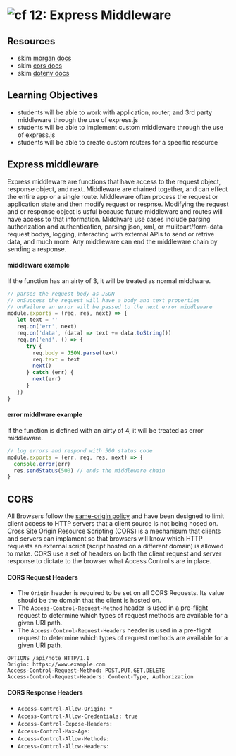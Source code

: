 ![cf](http://i.imgur.com/7v5ASc8.png) 12: Express Middleware
===

## Resources
* skim [morgan docs](https://github.com/expressjs/morgan)
* skim [cors docs](https://github.com/expressjs/cors)
* skim [dotenv docs](https://github.com/motdotla/dotenv)

## Learning Objectives
* students will be able to work with application, router, and 3rd party middleware through the use of express.js
* students will be able to implement custom middleware through the use of express.js
* students will be able to create custom routers for a specific resource

## Express middleware 
Express middleware are functions that have access to the request object, response object, and next. Middleware are chained together, and can effect the entire app or a single route. Middleware often process the request or application state and then modify request or respnse. Modifying the request and or response object is usful because future middleware and routes will have access to that information. Middlware use cases include parsing authorization and authentication, parsing json, xml, or mulitpart/form-data request bodys, logging, interacting with external APIs to send or retrive data, and much more. Any middleware can end the middleware chain by sending a response. 

#### middleware example 
If the function has an airty of 3, it will be treated as normal middlware.  
``` javascript
// parses the request body as JSON 
// onSuccess the request will have a body and text properties
// onFailure an error will be passed to the next error middleware
module.exports = (req, res, next) => {
   let text = ''
   req.on('err', next)
   req.on('data', (data) => text += data.toString())
   req.on('end', () => {
      try {
        req.body = JSON.parse(text)
        req.text = text
        next()
      } catch (err) {
        next(err)
      }
   })
}
```

#### error middlware example 
If the function is defined with an airty of 4, it will be treated as error middleware.  
``` javascript
// log errors and respond with 500 status code
module.exports = (err, req, res, next) => {
  console.error(err)
  res.sendStatus(500) // ends the middleware chain
}
```

## CORS
All Browsers follow the [same-origin policy](https://en.wikipedia.org/wiki/Same-origin_policy) and have been designed to limit client access to HTTP servers that a client source is not being hosed on. Cross Site Origin Resource Scripting (CORS) is a mechanisum that clients and servers can implament so that browsers will know which HTTP requests an external script (script hosted on a different domain) is allowed to make. CORS use a set of headers on both the client request and server response to dictate to the browser what Access Controlls are in place. 

#### CORS Request Headers
* The `Origin` header is required to be set on all CORS Requests. Its value should be the domain that the client is hosted on. 
* The `Access-Control-Request-Method` header is used in a pre-flight request to determine which types of request methods are available for a given URI path. 
* The `Access-Control-Request-Headers` header is used in a pre-flight request to determine which types of request methods are available for a given URI path. 

```
OPTIONS /api/note HTTP/1.1
Origin: https://www.example.com
Access-Control-Request-Method: POST,PUT,GET,DELETE
Access-Control-Request-Headers: Content-Type, Authorization
```

#### CORS Response Headers
* `Access-Control-Allow-Origin: *`
* `Access-Control-Allow-Credentials: true`
* `Access-Control-Expose-Headers: `
* `Access-Control-Max-Age:`
* `Access-Control-Allow-Methods:`
* `Access-Control-Allow-Headers:`

 

